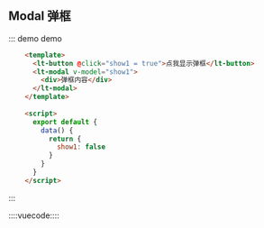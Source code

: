 ## Modal 弹框

::: demo demo
```html
    <template>
      <lt-button @click="show1 = true">点我显示弹框</lt-button>
      <lt-modal v-model="show1">
        <div>弹框内容</div>
      </lt-modal>
    </template>
    
    <script>
      export default {
        data() {
          return {
            show1: false
          }
        }
      }
    </script>
```
:::

::::vuecode::::
<script>
  module.exports = {
    data() {
      return {
        show1: false
      }
    }
  };
</script>